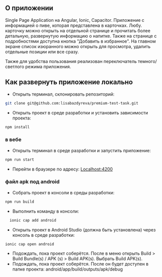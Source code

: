 ## О приложении

Single Page Application на Angular, Ionic, Capacitor. Приложение с информацией о пиве, которая представлена в карточках. Любу. карточку можно открыть на отдельной странице и прочитать более детальную, развернутую информацию о напитке. Также на странице с подробностями доступна кнопка "Добавить в избранное". На главном экране список изюранного можно открыть для просмотра, удалить отдельные позиции или все сразу.

Также для удобства пользования реализован переключатель темного/светлого режима приложения.

## Как развернуть приложение локально

- Открыть терминал, склонировать репозиторий:
```bash
git clone git@github.com:lisabazdyreva/premium-test-task.git
```

- Открыть проект в среде разработки и установить зависимости проекта:
```bash
npm install
```

### в вебе
- Открыть терминал в среде разработки и запустить приложение:

```bash
npm run start
```

- Перейти в браузере по адресу:
  [Localhost:4200](http://localhost:4200/)


### файл apk под android

- Собрать проект в консоли в среды разработки: 

```bash
npm run build
```

- Выполнить команду в консоли:
```bash
  ionic cap add android
```

- Открыть проект в Android Studio (должна быть установлена) через консоль в среде разработки:
```bash
ionic cap open android
```

- Подождать, пока проект соберётся. После в меню открыть Build > Build Bundle(s) / APK (s) > Build APK(s). Выбрать Build APK(s).
- Подождать, пока проект соберётся. После он будет доступен в папке проекта: android/app/build/outputs/apk/debug
